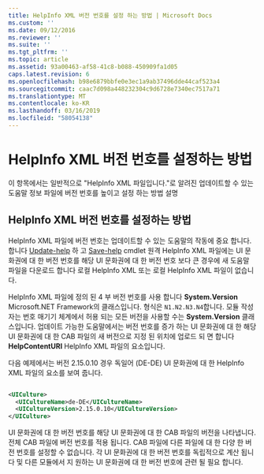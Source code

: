 ```yaml
---
title: HelpInfo XML 버전 번호를 설정 하는 방법 | Microsoft Docs
ms.custom: ''
ms.date: 09/12/2016
ms.reviewer: ''
ms.suite: ''
ms.tgt_pltfrm: ''
ms.topic: article
ms.assetid: 93a00463-af58-41c8-b088-450909fa1d05
caps.latest.revision: 6
ms.openlocfilehash: b98e6879bbfe0e3ec1a9ab37496dde44caf523a4
ms.sourcegitcommit: caac7d098a448232304c9d6728e7340ec7517a71
ms.translationtype: MT
ms.contentlocale: ko-KR
ms.lasthandoff: 03/16/2019
ms.locfileid: "58054138"
---
```

# <a name="how-to-set-helpinfo-xml-version-numbers"></a>HelpInfo XML 버전 번호를 설정하는 방법

이 항목에서는 일반적으로 "HelpInfo XML 파일입니다."로 알려진 업데이트할 수 있는 도움말 정보 파일에 버전 번호를 높이고 설정 하는 방법 설명

## <a name="how-to-set-helpinfo-xml-version-numbers"></a>HelpInfo XML 버전 번호를 설정하는 방법

HelpInfo XML 파일에 버전 번호는 업데이트할 수 있는 도움말의 작동에 중요 합니다.
합니다 [Update-help](/powershell/module/Microsoft.PowerShell.Core/Update-Help) 하 고 [Save-help](/powershell/module/Microsoft.PowerShell.Core/Save-Help) cmdlet 원격 HelpInfo XML 파일에는 UI 문화권에 대 한 버전 번호를 해당 UI 문화권에 대 한 버전 번호 보다 큰 경우에 새 도움말 파일을 다운로드 합니다 로컬 HelpInfo XML 또는 로컬 HelpInfo XML 파일이 없습니다.

HelpInfo XML 파일에 정의 된 4 부 버전 번호를 사용 합니다 **System.Version** Microsoft.NET Framework의 클래스입니다. 형식은 `N1.N2.N3.N4`합니다. 모듈 작성자는 번호 매기기 체계에서 허용 되는 모든 버전을 사용할 수는 **System.Version** 클래스입니다. 업데이트 가능한 도움말에서는 버전 번호를 증가 하는 UI 문화권에 대 한 해당 UI 문화권에 대 한 CAB 파일의 새 버전으로 지정 된 위치에 업로드 되 면 합니다 **HelpContentURI** HelpInfo XML 파일의 요소입니다.

다음 예제에서는 버전 2.15.0.10 경우 독일어 (DE-DE) UI 문화권에 대 한 HelpInfo XML 파일의 요소를 보여 줍니다.

```xml

<UICulture>
  <UICultureName>de-DE</UICultureName>
  <UICultureVersion>2.15.0.10</UICultureVersion>
</UICulture>
```

UI 문화권에 대 한 버전 번호를 해당 UI 문화권에 대 한 CAB 파일의 버전을 나타냅니다. 전체 CAB 파일에 버전 번호를 적용 됩니다. CAB 파일에 다른 파일에 대 한 다양 한 버전 번호를 설정할 수 없습니다. 각 UI 문화권에 대 한 버전 번호를 독립적으로 계산 됩니다 및 다른 모듈에서 지 원하는 UI 문화권에 대 한 버전 번호에 관련 될 필요 합니다.